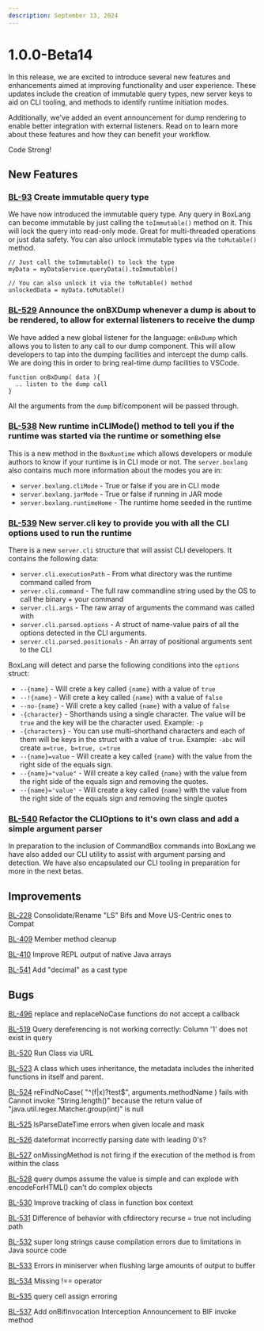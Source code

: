 ```yaml
---
description: September 13, 2024
---
```


# 1.0.0-Beta14

In this release, we are excited to introduce several new features and enhancements aimed at improving functionality and user experience. These updates include the creation of immutable query types, new server keys to aid on CLI tooling, and methods to identify runtime initiation modes.&#x20;

Additionally, we've added an event announcement for dump rendering to enable better integration with external listeners. Read on to learn more about these features and how they can benefit your workflow.

Code Strong!

## New Features

### [BL-93](https://ortussolutions.atlassian.net/browse/BL-93) Create immutable query type

We have now introduced the immutable query type.  Any query in BoxLang can become immutable by just calling the `toImmutable()` method on it.  This will lock the query into read-only mode.  Great for multi-threaded operations or just data safety.  You can also unlock immutable types via the `toMutable()` method.

```cfscript
// Just call the toImmutable() to lock the type
myData = myDataService.queryData().toImmutable()

// You can also unlock it via the toMutable() method
unlockedData = myData.toMutable()
```



### [BL-529](https://ortussolutions.atlassian.net/browse/BL-529) Announce the onBXDump whenever a dump is about to be rendered, to allow for external listeners to receive the dump

We have added a new global listener for the language: `onBxDump` which allows you to listen to any call to our dump component.  This will allow developers to tap into the dumping facilities and intercept the dump calls.  We are doing this in order to bring real-time dump facilities to VSCode.

```cfscript
function onBxDump( data ){
  .. listen to the dump call
}
```

All the arguments from the `dump` bif/component will be passed through.



### [BL-538](https://ortussolutions.atlassian.net/browse/BL-538) New runtime inCLIMode() method to tell you if the runtime was started via the runtime or something else

This is a new method in the `BoxRuntime` which allows developers or module authors to know if your runtime is in CLI mode or not.  The `server.boxlang` also contains much more information about the modes you are in:

* `server.boxlang.cliMode` - True or false if you are in CLI mode
* `server.boxlang.jarMode` - True or false if running in JAR mode
* `server.boxlang.runtimeHome` - The runtime home seeded in the runtime

### [BL-539](https://ortussolutions.atlassian.net/browse/BL-539) New server.cli key to provide you with all the CLI options used to run the runtime

There is a new `server.cli` structure that will assist CLI developers.  It contains the following data:

* `server.cli.executionPath` - From what directory was the runtime command called from
* `server.cli.command` - The full raw commandline string used by the OS to call the binary + your command
* `server.cli.args` - The raw array of arguments the command was called with
* `server.cli.parsed.options` - A struct of name-value pairs of all the options detected in the CLI arguments.
* `server.cli.parsed.positionals` - An array of positional arguments sent to the CLI

BoxLang will detect and parse the following conditions into the `options` struct:

* `--{name}` - Will crete a key called `{name}` with a value of `true`
* `--!{name}` - Will crete a key called `{name}` with a value of `false`
* `--no-{name}` - Will crete a key called `{name}` with a value of `false`
* `-{character}` - Shorthands using a single character.  The value will be `true` and the key will be  the character used. Example: `-p`
* `-{characters}` - You can use multi-shorthand characters and each of them will be keys in the struct with a value of `true`. Example: `-abc` will create `a=true, b=true, c=true`
* `--{name}=value` - Will create a key called `{name}` with the value from the right side of the equals sign.
* `--{name}="value"` - Will create a key called `{name}` with the value from the right side of the equals sign and removing the quotes.
* `--{name}='value'` - Will create a key called `{name}` with the value from the right side of the equals sign and removing the single quotes



### [BL-540](https://ortussolutions.atlassian.net/browse/BL-540) Refactor the CLIOptions to it's own class and add a simple argument parser

In preparation to the inclusion of CommandBox commands into BoxLang we have also added our CLI utility to assist with argument parsing and detection. We have also encapsulated our CLI tooling in preparation for more in the next betas.

## Improvements

[BL-228](https://ortussolutions.atlassian.net/browse/BL-228) Consolidate/Rename "LS" Bifs and Move US-Centric ones to Compat

[BL-409](https://ortussolutions.atlassian.net/browse/BL-409) Member method cleanup

[BL-410](https://ortussolutions.atlassian.net/browse/BL-410) Improve REPL output of native Java arrays

[BL-541](https://ortussolutions.atlassian.net/browse/BL-541) Add "decimal" as a cast type

## Bugs

[BL-496](https://ortussolutions.atlassian.net/browse/BL-496) replace and replaceNoCase functions do not accept a callback

[BL-519](https://ortussolutions.atlassian.net/browse/BL-519) Query dereferencing is not working correctly: Column '1' does not exist in query

[BL-520](https://ortussolutions.atlassian.net/browse/BL-520) Run Class via URL

[BL-523](https://ortussolutions.atlassian.net/browse/BL-523) A class which uses inheritance, the metadata includes the inherited functions in itself and parent.

[BL-524](https://ortussolutions.atlassian.net/browse/BL-524) reFindNoCase( "^(f|x)?test$", arguments.methodName ) fails with Cannot invoke "String.length()" because the return value of "java.util.regex.Matcher.group(int)" is null

[BL-525](https://ortussolutions.atlassian.net/browse/BL-525) lsParseDateTime errors when given locale and mask

[BL-526](https://ortussolutions.atlassian.net/browse/BL-526) dateformat incorrectly parsing date with leading 0's?

[BL-527](https://ortussolutions.atlassian.net/browse/BL-527) onMissingMethod is not firing if the execution of the method is from within the class

[BL-528](https://ortussolutions.atlassian.net/browse/BL-528) query dumps assume the value is simple and can explode with encodeForHTML() can't do complex objects

[BL-530](https://ortussolutions.atlassian.net/browse/BL-530) Improve tracking of class in function box context

[BL-531](https://ortussolutions.atlassian.net/browse/BL-531) Difference of behavior with cfdirectory recurse = true not including path

[BL-532](https://ortussolutions.atlassian.net/browse/BL-532) super long strings cause compilation errors due to limitations in Java source code

[BL-533](https://ortussolutions.atlassian.net/browse/BL-533) Errors in miniserver when flushing large amounts of output to buffer

[BL-534](https://ortussolutions.atlassian.net/browse/BL-534) Missing !== operator

[BL-535](https://ortussolutions.atlassian.net/browse/BL-535) query cell assign erroring

[BL-537](https://ortussolutions.atlassian.net/browse/BL-537) Add onBifInvocation Interception Announcement to BIF invoke method
